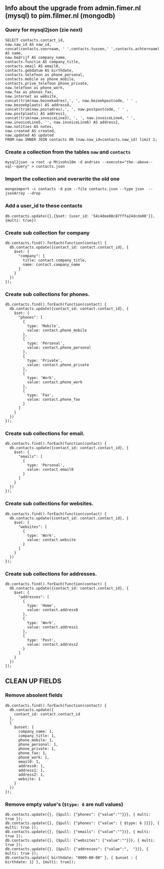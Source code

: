 ## Info about the upgrade from admin.fimer.nl (mysql) to pim.filmer.nl (mongodb)

### Query for mysql2json (zie next)

    SELECT contacts.contact_id,
    naw.naw_id AS naw_id,
    concat(contacts.voornaam, ' ',contacts.tussen,' ',contacts.achternaam) AS name,
    naw.bedrijf AS company_name,
    contacts.functie AS company_title,
    contacts.email AS email0,
    contacts.gebdatum AS birthdate,
    contacts.telefoon as phone_personal,
    contacts.mobile as phone_mobile,
    contacts.prive_telefoon phone_private,
    naw.telefoon as phone_work,
    naw.fax as phones_fax,
    naw.internet as website,
    concat(trim(naw.bezoekadres),', ', naw.bezoekpostcode, ' ' , naw.bezoekplaats) AS address0,
    concat(trim(naw.postadres),', ', naw.postpostcode, ' ' , naw.postplaats) AS address1,
    concat(trim(naw.invoiceLine3), ', ', naw.invoiceLine4, ' ', naw.invoiceLine5, '', naw.invoiceLine6) AS address2,
    naw.notities AS notes,
    naw.created AS created,
    naw.updated AS updated
    FROM naw INNER JOIN contacts ON (naw.naw_id=contacts.naw_id) limit 1;


### Create a collection from the tables `naw` and `contacts`

    mysql2json -u root -p Mtivohs10m -d andries --execute="the--above--sql--query" > contacts.json

### Import the collection and overwrite the old one

    mongoimport -c contacts -d pim --file contacts.json --type json  --jsonArray --drop

### Add a user_id to these contacts

    db.contacts.update({},{$set: {user_id: '54c4dee88c87fffa24dcda90'}}, {multi: true})

### Create sub collection for company

    db.contacts.find().forEach(function(contact) {
      db.contacts.update({contact_id: contact.contact_id}, {
        $set: {
          "company": {
            title: contact.company_title, 
            name: contact.company_name
          }
        } 
      })
    });

### Create sub collections for phones.

    db.contacts.find().forEach(function(contact) {
      db.contacts.update({contact_id: contact.contact_id}, {
        $set: {
          "phones": [
            {
              type: 'Mobile', 
              value: contact.phone_mobile
            },
            {
              type: 'Personal', 
              value: contact.phone_personal
            },
            {
              type: 'Private', 
              value: contact.phone_private
            },
            {
              type: 'Work', 
              value: contact.phone_work
            },
            {
              type: 'Fax', 
              value: contact.phone_fax
            }
          ]
        }
      })
    });

### Create sub collections for email.

    db.contacts.find().forEach(function(contact) {
      db.contacts.update({contact_id: contact.contact_id}, {
        $set: {
          "emails": [
            {
              type: 'Personal', 
              value: contact.email0
            }
          ]
        }
      })
    });

### Create sub collections for websites.

    db.contacts.find().forEach(function(contact) {
      db.contacts.update({contact_id: contact.contact_id}, {
        $set: {
          "websites": [
            {
              type: 'Work', 
              value: contact.website
            }
          ]
        }
      })
    });

### Create sub collections for addresses.

    db.contacts.find().forEach(function(contact) {
      db.contacts.update({contact_id: contact.contact_id}, {
        $set: {
          "addresses": [
            {
              type: 'Home', 
              value: contact.address0
            },
            {
              type: 'Work', 
              value: contact.address1
            },
            {
              type: 'Post', 
              value: contact.address2
            }
          ]
        }
      })
    });


## CLEAN UP FIELDS

### Remove absolent fields

    db.contacts.find().forEach(function(contact) { 
      db.contacts.update({
        contact_id: contact.contact_id
      }, 
      {
        $unset: {
          company_name: 1,
          company_title: 1,
          phone_mobile: 1,
          phone_personal: 1,
          phone_private: 1,
          phone_fax: 1,
          phone_work: 1,
          email0: 1,
          address0: 1,
          address1: 1,
          address2: 1,
          website: 1
        } 
      })
    });


### Remove empty value's (`$type: 6` are null values)

    db.contacts.update({}, {$pull: {"phones": {"value":""}}}, { multi: true });
    db.contacts.update({}, {$pull: {"phones": {"value": { $type: 6 }}}}, { multi: true });
    db.contacts.update({}, {$pull: {"emails": {"value":""}}}, { multi: true });
    db.contacts.update({}, {$pull: {"websites": {"value":""}}}, { multi: true });
    db.contacts.update({}, {$pull: {"addresses": {"value":",  "}}}, { multi: true });
    db.contacts.update({ birthdate: "0000-00-00" }, { $unset : { birthdate: 1} }, {multi: true});


